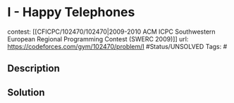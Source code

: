# I - Happy Telephones

contest: [[CFICPC/102470/102470|2009-2010 ACM ICPC Southwestern European Regional Programming Contest (SWERC 2009)]]
url: https://codeforces.com/gym/102470/problem/I
#Status/UNSOLVED
Tags: #

## Description

## Solution

